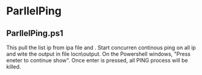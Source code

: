 # ParllelPing

## ParllelPing.ps1
This pull the list ip from ipa file and . Start concurren continous ping on all ip and wite the output in file locn\output. On the Powershell windows, "Press eneter to continue show". Once enter is pressed, all PING process will be killed. 
